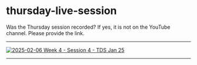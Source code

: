 # thursday-live-session

Was the Thursday session recorded? If yes, it is not on the YouTube channel. Please provide the link.

---

[![](https://europe1.discourse-cdn.com/flex013/uploads/iitm/original/3X/a/1/a1ba40c716051f486e2fb3eaae126c6121075f69.jpeg "2025-02-06 Week 4 - Session 4 - TDS Jan 25")](https://www.youtube.com/watch?v=SiW-rcMk0Nk)

---

